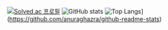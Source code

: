 [![Solved.ac
프로필](http://mazassumnida.wtf/api/generate_badge?boj=ehdgns915)](https://solved.ac/ehdgns915)
![GitHub stats](https://github-readme-stats.vercel.app/api?username=DHniyeo&show_icons=true&theme=radical)
![Top Langs](https://github-readme-stats.vercel.app/api/top-langs/?username=DHniyeo)](https://github.com/anuraghazra/github-readme-stats)

